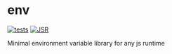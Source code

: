 # env
[![tests](https://github.com/izzqz/env/actions/workflows/test.yml/badge.svg)](https://github.com/izzqz/env/actions/workflows/test.yml)
[![JSR](https://jsr.io/badges/@izzqz/env)](https://jsr.io/@izzqz/env)

Minimal environment variable library for any js runtime
